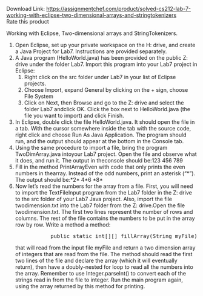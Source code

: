 Download Link: https://assignmentchef.com/product/solved-cs212-lab-7-working-with-eclipse-two-dimensional-arrays-and-stringtokenizers
<br>
<span class="kksr-muted">Rate this product</span>

Working with Eclipse, Two-dimensional arrays and StringTokenizers.

<ol>

 <li>Open Eclipse, set up your private workspace on the H: drive, and create a Java Project for Lab7. Instructions are provided separately.</li>

 <li>A Java program (HelloWorld.java) has been provided on the public Z: drive under the folder Lab7. Import this program into your Lab7 project in Eclipse:

  <ol>

   <li>Right click on the src folder under Lab7 in your list of Eclipse projects.</li>

   <li>Choose Import, expand General by clicking on the + sign, choose File System</li>

   <li>Click on Next, then Browse and go to the Z: drive and select the folder Lab7 andclick OK. Click the box next to HelloWorld.java (the file you want to import) and click Finish.</li>

  </ol></li>

 <li>In Eclipse, double click the file HelloWorld.java. It should open the file in a tab. With the cursor somewhere inside the tab with the source code, right click and choose Run As Java Application. The program should run, and the output should appear at the bottom in the Console tab.</li>

 <li>Using the same procedure to import a file, bring the program TwoDimArray.java intoyour Lab7 project. Open the file and observe what it does, and run it. The output in theconsole should be:123 456 789</li>

 <li>Fill in the method PrintArrayEven with code that only prints the even numbers in thearray. Instead of the odd numbers, print an asterisk (“*”). The output should be:*2* 4*6 *8*</li>

 <li>Now let’s read the numbers for the array from a file. First, you will need to import the TextFileInput program from the Lab7 folder in the Z: drive to the src folder of your Lab7 Java project. Also, import the file twodimension.txt into the Lab7 folder from the Z: drive.Open the file twodimension.txt. The first two lines represent the number of rows and columns. The rest of the file contains the numbers to be put in the array row by row. Write a method a method:<pre>           public static int[][] fillArray(String myFile)</pre>that will read from the input file myFile and return a two dimension array of integers that are read from the file. The method should read the first two lines of the file and declare the array (which it will eventually return), then have a doubly-nested for loop to read all the numbers into the array. Remember to use Integer.parseInt() to convert each of the strings read in from the file to integer. Run the main program again, using the array returned by this method for printing.</li>